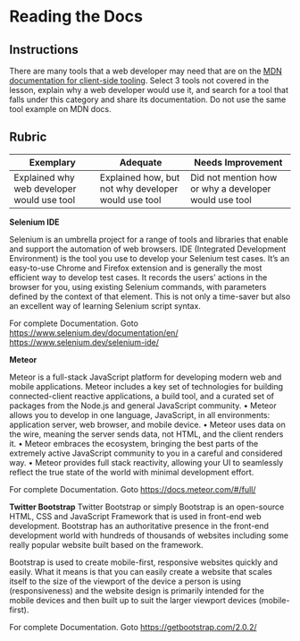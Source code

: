 # Reading the Docs

## Instructions

There are many tools that a web developer may need that are on the [MDN documentation for client-side tooling](https://developer.mozilla.org/en-US/docs/Learn/Tools_and_testing/Understanding_client-side_tools/Overview). Select 3 tools not covered in the lesson, explain why a web developer would use it, and search for a tool that falls under this category and share its documentation. Do not use the same tool example on MDN docs.

## Rubric

Exemplary | Adequate | Needs Improvement
--- | --- | -- |
|Explained why web developer would use tool| Explained how, but not why developer would use tool| Did not mention how or why a developer would use tool  |



**Selenium IDE**

Selenium is an umbrella project for a range of tools and libraries that enable and support the automation of web browsers.
IDE (Integrated Development Environment) is the tool you use to develop your Selenium test cases. It’s an easy-to-use Chrome and Firefox extension and is generally the most efficient way to develop test cases. It records the users’ actions in the browser for you, using existing Selenium commands, with parameters defined by the context of that element. This is not only a time-saver but also an excellent way of learning Selenium script syntax.

For complete Documentation. Goto
https://www.selenium.dev/documentation/en/
https://www.selenium.dev/selenium-ide/


**Meteor**

Meteor is a full-stack JavaScript platform for developing modern web and mobile applications. Meteor includes a key set of technologies for building connected-client reactive applications, a build tool, and a curated set of packages from the Node.js and general JavaScript community.
•	Meteor allows you to develop in one language, JavaScript, in all environments: application server, web browser, and mobile device.
•	Meteor uses data on the wire, meaning the server sends data, not HTML, and the client renders it.
•	Meteor embraces the ecosystem, bringing the best parts of the extremely active JavaScript community to you in a careful and considered way.
•	Meteor provides full stack reactivity, allowing your UI to seamlessly reflect the true state of the world with minimal development effort.

For complete Documentation. Goto
https://docs.meteor.com/#/full/


**Twitter Bootstrap**
Twitter Bootstrap or simply Bootstrap is an open-source HTML, CSS and JavaScript Framework that is used in front-end web development. Bootstrap has an authoritative presence in the front-end development world with hundreds of thousands of websites including some really popular website built based on the framework.

Bootstrap is used to create mobile-first, responsive websites quickly and easily. What it means is that you can easily create a website that scales itself to the size of the viewport of the device a person is using (responsiveness) and the website design is primarily intended for the mobile devices and then built up to suit the larger viewport devices (mobile-first).

For complete Documentation. Goto
https://getbootstrap.com/2.0.2/
